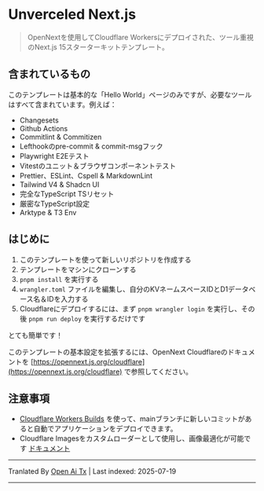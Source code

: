 ﻿
# Unverceled Next.js

> OpenNextを使用してCloudflare Workersにデプロイされた、ツール重視のNext.js 15スターターキットテンプレート。

## 含まれているもの

このテンプレートは基本的な「Hello World」ページのみですが、必要なツールはすべて含まれています。例えば：

- Changesets
- Github Actions
- Commitlint & Commitizen
- Lefthookのpre-commit & commit-msgフック
- Playwright E2Eテスト
- Vitestのユニット＆ブラウザコンポーネントテスト
- Prettier、ESLint、Cspell & MarkdownLint
- Tailwind V4 & Shadcn UI
- 完全なTypeScript TSリセット
- 厳密なTypeScript設定
- Arktype & T3 Env

## はじめに

1. このテンプレートを使って新しいリポジトリを作成する
2. テンプレートをマシンにクローンする
3. `pnpm install` を実行する
4. `wrangler.toml` ファイルを編集し、自分のKVネームスペースIDとD1データベース名＆IDを入力する
5. Cloudflareにデプロイするには、まず `pnpm wrangler login` を実行し、その後 `pnpm run deploy` を実行するだけです

とても簡単です！

このテンプレートの基本設定を拡張するには、OpenNext Cloudflareのドキュメントを [https://opennext.js.org/cloudflare](https://opennext.js.org/cloudflare) で参照してください。

## 注意事項

- [Cloudflare Workers Builds](https://developers.cloudflare.com/workers/ci-cd/builds/) を使って、mainブランチに新しいコミットがあると自動でアプリケーションをデプロイできます。
- Cloudflare Imagesをカスタムローダーとして使用し、画像最適化が可能です [ドキュメント](https://opennext.js.org/cloudflare/howtos/image)



---

Tranlated By [Open Ai Tx](https://github.com/OpenAiTx/OpenAiTx) | Last indexed: 2025-07-19

---